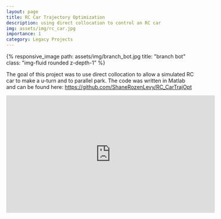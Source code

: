 ```yaml
---
layout: page
title: RC Car Trajectory Optimization
description: using direct collocation to control an RC car
img: assets/img/rc_car.jpg
importance: 1
category: Legacy Projects
---
```


<div class="row">
    <div class="col-sm mt-3 mt-md-0">
        {% responsive_image path: assets/img/branch_bot.jpg title: "branch bot" class: "img-fluid rounded z-depth-1" %}
    </div>
</div>

The goal of this project was to use direct collocation to allow a simulated RC car to make a u-turn and to parallel park. 
The code was written in Matlab and can be found here: https://github.com/ShaneRozenLevy/RC_CarTrajOpt
<div class="row">
    <div class="col-sm mt-3 mt-md-0">
<iframe width="560" height="315" src="https://www.youtube.com/embed/_RGT6X5B3u8" title="YouTube video player" frameborder="0" allow="accelerometer; autoplay; clipboard-write; encrypted-media; gyroscope; picture-in-picture" allowfullscreen></iframe>    </div>
</div>
